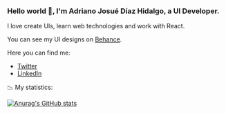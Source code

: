 ### Hello world 👋, I'm Adriano Josué Díaz Hidalgo, a UI Developer.

I love create UIs, learn web technologies and work with React.

You can see my UI designs on <a href="https://www.behance.net/adrianojosue" target="blank">Behance</a>.

Here you can find me:
- <a href="https://twitter.com/adrianojosue" target="blank">Twitter</a>
- <a href="https://www.linkedin.com/in/adrianojosue/" target="blank">LinkedIn</a>

📉 My statistics:

[![Anurag's GitHub stats](https://github-readme-stats.vercel.app/api?username=adrianojosue&show_icons=true&count_private=true&theme=github_dark&hide=issues)](https://github.com/anuraghazra/github-readme-stats)
